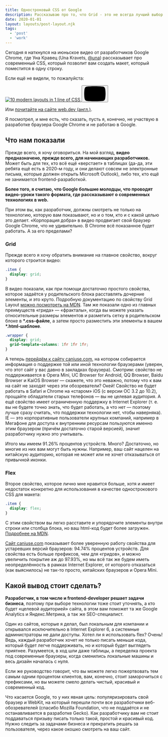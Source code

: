 ```yaml
---
title: Одностроковый CSS от Google
description: Рассказываю про то, что Grid - это не всегда лучший выбор
date: 2020-01-01
layout: layouts/post-layout.njk
tags: 
  - 'post'
  - 'work'
---
```

<!-- Excerpt Start -->
Сегодня я наткнулся на июньское видео от разработчиков Google Chrome, где Уна Кравец (Una Kravets, [@una](https://twitter.com/una)) рассказывает про современный CSS, который позволит вам создать макет, который поместится в одну строку.
<!-- Excerpt End -->

Если ещё не видели, то пожалуйста:

<div class="video">
  <a class="video__link" href="https://youtu.be/qm0IfG1GyZU">
    <picture>
        <source srcset="https://i.ytimg.com/vi_webp/qm0IfG1GyZU/maxresdefault.webp" type="image/webp">
        <img class="video__media" src="https://i.ytimg.com/vi/qm0IfG1GyZU/maxresdefault.jpg" alt="10 modern layouts in 1 line of CSS">
    </picture>
  </a>
  <button class="video__button" aria-label="Запустить видео">
    <svg width="68" height="48" viewBox="0 0 68 48"><path class="video__button-shape" d="M66.52,7.74c-0.78-2.93-2.49-5.41-5.42-6.19C55.79,.13,34,0,34,0S12.21,.13,6.9,1.55 C3.97,2.33,2.27,4.81,1.48,7.74C0.06,13.05,0,24,0,24s0.06,10.95,1.48,16.26c0.78,2.93,2.49,5.41,5.42,6.19 C12.21,47.87,34,48,34,48s21.79-0.13,27.1-1.55c2.93-0.78,4.64-3.26,5.42-6.19C67.94,34.95,68,24,68,24S67.94,13.05,66.52,7.74z"></path><path class="video__button-icon" d="M 45,24 27,14 27,34"></path></svg>
  </button>
</div>

Или [почитайте на сайте web.dev (англ.)](https://web.dev/one-line-layouts/).

Я посмотрел, и мне есть, что сказать, пусть я, конечно, не участвую в разработке браузера Google Chrome и не работаю в Google.

## Что нам показали

Прежде всего, я хочу оговориться. На мой взгляд, **видео предназначено, прежде всего, для начинающих разработчиков.** Может быть для тех, кто всё ещё «верстает» в таблицах (да-да, эти ребята ещё есть в 2020-м году, и они делают совсем не электронные письма, которые должен открыть Microsoft Outlook), либо тех, кто ещё не занимается frontend-разработкой.

**Более того, я считаю, что Google большие молодцы, что проводят видео-уроки такого формата, где рассказывают о современных технологиях в web.**

При этом вы, как разработчик, должны смотреть не только на технологию, которую вам показывают, но и о том, кто и с какой целью это делает. «Корпорация добра» в видео продвигает свой браузер Google Chrome, что не удивительно. В Chrome всё показанное будет работать. А за его пределами?

### Grid

Прежде всего я хочу обратить внимание на главное свойство, вокруг которого строится видео:

```css
.item {
  display: grid;
}
```

В видео показали, как при помощи достаточно простого свойства, которое задаётся у родительского блока расставлять дочерние элементы, и это круто. Подробную документацию по свойству Grid Layout [можно посмотреть на MDN](https://developer.mozilla.org/ru/docs/Web/CSS/CSS_Grid_Layout/Basic_Concepts_of_Grid_Layout). Там же показали одно из главных преимуществ «грида» — «фракталы», когда вы можете указать относительные размеры элементов и разметить сетку в родительском блоке в **\*.css-файле**, а затем просто разместить эти элементы в вашем **\*.html-шаблоне**.

```css
.wrapper {
  display: grid;
  grid-template-columns: 1fr 1fr 1fr;
}
```

А теперь [перейдём к сайту caniuse.com](https://caniuse.com/#search=display%3Agrid), на котором собирается информация о поддержке той или иной технологии браузерами (уверен, что этот сайт у вас давно в закладках браузера). Смотрим: свойство не поддерживается в Opera Mini, UC Browser for Android, QQ Browser, Baidu Browser и KaiOS Browser — скажете, что это неважно, потому что к вам на сайт не заходят через эти обозреватели? Окей! Свойство не будет работать в Safari и Chrome на «старом» iOS (с версии ОС 3.2 до 10.2), прощайте обладатели старых телефонов — вы не целевая аудитория. А ещё свойство имеет ограниченную поддержку в Internet Explorer (т. е. вы не будете точно знать, что будет работать, а что нет — поэтому лучше сразу считать, что поддержки технологии нет, чтобы наверняка). IE — это корпоративные пользователи крупных компаний, например в Мегафоне для доступа к внутренним ресурсам пользуются именно этим браузером (причём достаточно старой версией), значит разработчику нужно это учитывать.

Итого мы имеем 91.26% процентов устройств. Много? Достаточно, но многие из них вам могут быть нужны. Например, ваш сайт нацелен на китайскую аудиторию, которая не может или не хочет отказываться от привычной иконки.

### Flex

Второе свойство, которое лично мне нравится больше, хотя и имеет недостаток конкретно для использования в качестве однострокового CSS для макета:

```css
.item {
  display: flex;
}
```

С этим свойством вы легко расставите и упорядочите элементы внутри строки или столбца блока, но ваш html-код будет более загружен. [Подробнее на MDN](https://developer.mozilla.org/ru/docs/Learn/CSS/CSS_layout/Flexbox).

[Сайт caniuse.com](https://caniuse.com/#search=display%3Aflex) показывает более уверенную работу свойства для устаревших версий браузеров: 94.74% процентов устройств. Для свойства есть больше префиксов, чем для «гридов», и можно увеличить покрытие аж до 97.93%, но мы всё так же будем иметь неопределённость в рамках Internet Explorer, от которого отказаться (как выяснилось) не так-то просто, китайских браузеров и Opera Mini.

## Какой вывод стоит сделать?

**Разработчик, в том числе и frontend-developer решает задачи бизнеса**, поэтому при выборе технологии тоже стоит уточнять, а кто будет «целевой аудиторией» сайта, в этом вам поможет та же Google Analytics и Яндекс.Метрика, а так же SEO-специалист.

Один из сайтов, которые я делал, был локальным для компании и открывался исключительно в Internet Explorer 6, а системные администраторы не дали доступы. Хотел ли я использовать flex? Очень! Ведь, каждый разработчик хочет не только писать меньше кода, который будет легче поддерживать, но и который будет выглядеть приятнее. Разумеется, в ход шли даже таблицы, а переделка проекта под современные браузеры, когда сменились локальные машины и весь дизайн началась с нуля.

Если же руководство говорит, что вы можете легко пожертвовать тем самым одним процентом клиентов, вам, конечно, стоит заморочиться с префиксами, но вы можете смело делать чистый, красивый и современный код.

Что касается Google, то у них явная цель: популяризировать свой браузер и WebKit, на который перешли почти все разработчики веб-обозревателей (спасибо Mozilla Foundation, что не поддаётся и не останавливается в разработке Gecko). Как разработчику вам не стоит поддаваться призыву писать только такой, простой и красивый код. Нужно следить за задачами бизнеса и прекратить решать за пользователя, через какое окошко смотреть на ваш сайт.
